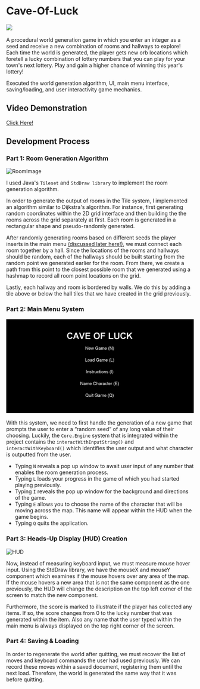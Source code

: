 # Cave-Of-Luck

![](https://github.com/angela-rodriguezz/Cave-Of-Luck/blob/main/game%20gif.gif)

A procedural world generation game in which you enter an integer as a seed and receive a new combination of rooms and hallways to explore! Each time the world is generated, the player gets new orb locations which foretell a lucky combination of lottery numbers that you can play for your town's next lottery. Play and gain a higher chance of winning this year's lottery!

Executed the world generation algorithm, UI, main menu interface, saving/loading, and user interactivity game mechanics.

## Video Demonstration
[Click Here!](https://www.youtube.com/watch?v=FtFxGPzvim0)

## Development Process

### Part 1: Room Generation Algorithm

![RoomImage](https://sp23.datastructur.es/materials/proj/proj3/img/compliant_world_example.png)

I used Java's ``Tileset`` and ``StdDraw library`` to implement the room generation algorithm.

In order to generate the output of rooms in the Tile system, I implemented an algorithm similar to Dijkstra's algorithm. For instance, first generating random coordinates within the 2D grid interface and then building the the rooms across the grid separately at first. Each room is generated in a rectangular shape and pseudo-randomly generated. 

After randomly generating rooms based on different seeds the player inserts in the main menu [(discussed later here!)](#part-3-heads-up-display-hud-creation), we must connect each room together by a hall. Since the locations of the rooms and hallways should be random, each of the hallways should be built starting from the random point we generated earlier for the room. From there, we create a path from this point to the closest possible room that we generated using a hashmap to record all room point locations on the grid.

Lastly, each hallway and room is bordered by walls. We do this by adding a tile above or below the hall tiles that we have created in the grid previously.

### Part 2: Main Menu System

![Menu](https://github.com/angela-rodriguezz/Cave-Of-Luck/blob/6d05b5eb8dadd476c616334184b7eb74c11c71e6/cavemenu.png)

With this system, we need to first handle the generation of a new game that prompts the user to enter a “random seed” of any long value of their choosing. Luckily, the `Core.Engine` system that is integrated within the project contains the `interactWithInputString()` and `interactWithKeyboard()` which identifies the user output and what character is outputted from the user. 

- Typing `N` reveals a pop up window to await user input of any number that enables the room generation process.
- Typing `L` loads your progress in the game of which you had started playing previously.
- Typing `I` reveals the pop up window for the background and directions of the game.
- Typing `E` allows you to choose the name of the character that will be moving across the map. This name will appear within the HUD when the game begins.
- Typing `Q` quits the application.

### Part 3: Heads-Up Display (HUD) Creation

![HUD](https://sp23.datastructur.es/materials/proj/proj3/img/UI_example0.png)

Now, instead of measuring keyboard input, we must measure mouse hover input. Using the StdDraw library, we have the mouseX and mouseY component which examines if the mouse hovers over any area of the map. If the mouse hovers a new area that is not the same component as the one previously, the HUD will change the description on the top left corner of the screen to match the new component.

Furthermore, the score is marked to illustrate if the player has collected any items. If so, the score changes from 0 to the lucky number that was generated within the item. Also any name that the user typed within the main menu is always displayed on the top right corner of the screen.

### Part 4: Saving & Loading

In order to regenerate the world after quitting, we must recover the list of moves and keyboard commands the user had used previously. We can record these moves within a saved document, registering them until the next load. Therefore, the world is generated the same way that it was before quitting.



